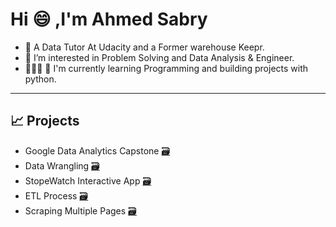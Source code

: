 <h1>Hi 😄 ,I'm Ahmed Sabry</h1>

- 📢  A Data Tutor At Udacity and a Former warehouse Keepr.
- 💬 I’m interested in Problem Solving and Data Analysis & Engineer.
- 👨🏻‍💻 🥤 I'm currently learning Programming and building projects with python.

-----

## 📈 Projects
- Google Data Analytics Capstone [🗃](https://github.com/SABRIOUS/Google_Data_Analysis_Capstone) 
- Data Wrangling [🗃](https://github.com/SABRIOUS/Wrangling_Data_Udacity)
- StopeWatch Interactive App [🗃](https://github.com/SABRIOUS/Mastering_Python/blob/master/52.py)
- ETL Process [🗃](https://github.com/SABRIOUS/Mastering_Python/blob/master/ExtractTransformLoad_V2.ipynb)
- Scraping Multiple Pages [🗃](https://github.com/SABRIOUS/Mastering_Python/blob/master/start_1.ipynb)


<!---
SABRIOUS/SABRIOUS is a ✨ special ✨ repository because its `README.md` (this file) appears on your GitHub profile.
You can click the Preview link to take a look at your changes.
--->
